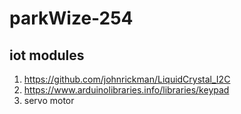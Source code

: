 # parkWize-254 

## iot modules
1. https://github.com/johnrickman/LiquidCrystal_I2C
2. https://www.arduinolibraries.info/libraries/keypad
3. servo motor 
